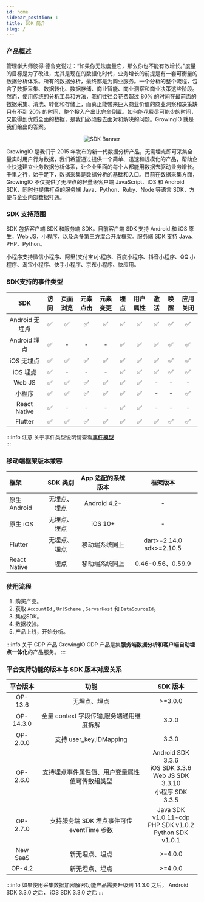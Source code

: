 ```yaml
---
id: home
sidebar_position: 1
title: SDK 简介
slug: /
---
```


### 产品概述

管理学大师彼得·德鲁克说过：“如果你无法度量它，那么你也不能有效增长。”度量的目标是为了改进，尤其是现在的数据化时代，业务增长的前提是有一套可衡量的数据分析体系。所有的数据分析，最终都是为商业服务。一个分析的整个流程，包含了数据采集、数据转化、数据存储、商业智能、商业洞察和商业决策这些阶段。然而，使用传统的分析工具和方法，我们往往会花费超过 80% 的时间在最前面的数据采集、清洗、转化和存储上，而真正能带来巨大商业价值的商业洞察和决策缺只有不到 20% 的时间，整个投入产出比完全倒置。如何能花费尽可能少的时间，又能得到优质全面的数据，是我们必须要去面对和解决的问题。GrowingIO 就是我们给出的答案。

<center><img src={require('/img/conversion.gif').default} alt="SDK Banner" /></center>

GrowingIO 是我们于 2015 年发布的新一代数据分析产品，无需埋点即可采集全量实时用户行为数据，我们希望通过提供一个简单、迅速和规模化的产品，帮助企业快速建立业务数据分析体系，让企业里面的每个人都能用数据去驱动业务增长。千里之行，始于足下，数据采集是数据分析的基础和入口。目前在数据采集方面，GrowingIO 不仅提供了无埋点的轻量级客户端 JavaScript、iOS 和 Android SDK，同时也提供打点的服务端 Java、Python、Ruby、Node 等语言 SDK，方便与企业内部数据打通。


### SDK 支持范围

SDK 包括客户端 SDK 和服务端 SDK。目前客户端 SDK 支持 Android 和 iOS 原生，Web JS，小程序，以及众多第三方混合开发框架。服务端 SDK 支持 Java、PHP、Python。

小程序支持微信小程序、阿里(支付宝)小程序、百度小程序、抖音小程序、QQ 小程序、淘宝小程序、快手小程序、京东小程序、快应用。

### SDK支持的事件类型

|      SDK       | 访问 | 页面浏览 | 元素点击 | 元素变更 | 埋点 | 用户属性 | 激活 | 唤醒 | 应用关闭 |
| :------------: | :--: | :------: | :------: | :------------: | :--: | :------: | :--: | :--: | :------: |
| Android 无埋点 |  ✅  |    ✅    |    ✅    |       ✅       |  ✅  |    ✅    |  ✅  |  ✅  |    ✅    |
|  Android 埋点  |  ✅  |    -     |    -     |       -        |  ✅  |    ✅    |  ✅  |  ✅  |    ✅    |
|   iOS 无埋点   |  ✅  |    ✅    |    ✅    |       ✅       |  ✅  |    ✅    |  ✅  |  ✅  |    ✅    |
|    iOS 埋点    |  ✅  |    -     |    -     |       -        |  ✅  |    ✅    |  ✅  |  ✅  |    ✅    |
|     Web JS     |  ✅  |    ✅    |    ✅    |       ✅       |  ✅  |    ✅    |  -   |  -   |    -     |
|     小程序     |  ✅  |    ✅    |    ✅    |       ✅       |  ✅  |    ✅    |  -   |  -   |    ✅    |
|  React Native  |  ✅  |    -     |    -     |       -        |  ✅  |    ✅    |  -   |  -   |    -     |
|    Flutter     |  ✅  |    ✅    |    ✅    |       ✅       |  ✅  |    ✅    |  ✅  |  ✅  |    ✅    |

:::info 注意
关于事件类型说明请查看[**事件模型**](/knowledge/basicknowledge/eventModel) <br/>
:::

### 移动端框架版本兼容

| 框架         |   SDK 类别   | App 适配的系统版本  |     框架版本      |
| :----------- | :----------: | :-----------------: | :---------------: |
| 原生 Android | 无埋点、埋点 |    Android 4.2+     |         -         |
| 原生 iOS     | 无埋点、埋点 |       iOS 10+        |         -         |
| Flutter     |     无埋点、埋点   | 移动端系统同上 |   dart>=2.14.0 sdk>=2.10.5 |
| React Native |     埋点     | 移动端系统同上 | 0.46-0.56、0.59.9 |

### 使用流程

1. 购买产品。
2. 获取 `AccountId` , `UrlScheme` , `ServerHost` 和 `DataSourceId`。
3. 集成SDK。
4. 数据校验。
5. 产品上线，开始分析。

:::info 关于 CDP 产品
GrowingIO CDP 产品是集**服务端数据分析和客户端自动埋点一体化**的产品服务。
:::

### 平台支持功能的版本与 SDK 版本对应关系

| 平台版本  |     功能     |        SDK 版本   |
| :-------: | :----------------: | :---------------------------------: |
|  OP-13.6  |  无埋点、埋点  |      >=3.0.0           |
| OP-14.3.0 |  全量 context 字段传输,服务端通用维度拆解    |    3.2.0      |
| OP-2.0.0  |  支持 user_key,IDMapping  |      3.3.0    |
| OP-2.6.0  | 支持埋点事件属性值、用户变量属性值可传数组类型 | Android SDK 3.3.6<br/>iOS SDK 3.3.6<br/>Web JS SDK 3.3.10<br/>小程序 SDK 3.3.5<br/> |
| OP-2.7.0  |   支持服务端 SDK 埋点事件可传 eventTime 参数   |      Java SDK v1.0.11-cdp<br/> PHP SDK v1.0.2<br/> Python SDK v1.0.1    |
| New SaaS  |  新无埋点、埋点    |    >=4.0.0    |
| OP-4.2  |  新无埋点、埋点    |    >=4.0.0    |

:::info
如果使用采集数据加密解密功能产品需要升级到 14.3.0 之后， Android SDK 3.3.0 之后， iOS SDK 3.3.0 之后
:::

